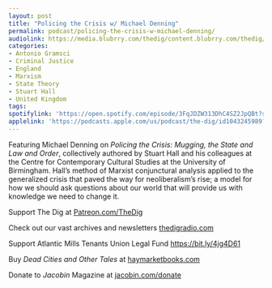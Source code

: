 ```yaml
---
layout: post
title: "Policing the Crisis w/ Michael Denning"
permalink: podcast/policing-the-crisis-w-michael-denning/
audiolink: https://media.blubrry.com/thedig/content.blubrry.com/thedig/The_Dig-EP_472-Denning.mp3
categories:
- Antonio Gramsci
- Criminal Justice
- England
- Marxism
- State Theory
- Stuart Hall
- United Kingdom
tags:
spotifylink: 'https://open.spotify.com/episode/3FqJDZW313DhC4SZ2JpQBt?si=c9f69536ddbf45b2'
applelink: 'https://podcasts.apple.com/us/podcast/the-dig/id1043245989?i=1000684603703'
---
```




Featuring Michael Denning on *Policing the Crisis: Mugging, the State and Law and Order*, collectively authored by Stuart Hall and his colleagues at the Centre for Contemporary Cultural Studies at the University of Birmingham. Hall’s method of Marxist conjunctural analysis applied to the generalized crisis that paved the way for neoliberalism’s rise; a model for how we should ask questions about our world that will provide us with knowledge we need to change it.



Support The Dig at [Patreon.com/TheDig](http://Patreon.com/TheDig)



Check out our vast archives and newsletters [thedigradio.com](http://thedigradio.com)



Support Atlantic Mills Tenants Union Legal Fund <https://bit.ly/4jg4D61>



Buy *Dead Cities and Other Tales* at [haymarketbooks.com](http://haymarketbooks.com)



Donate to *Jacobin* Magazine at [jacobin.com/donate](http://jacobin.com/donate)

